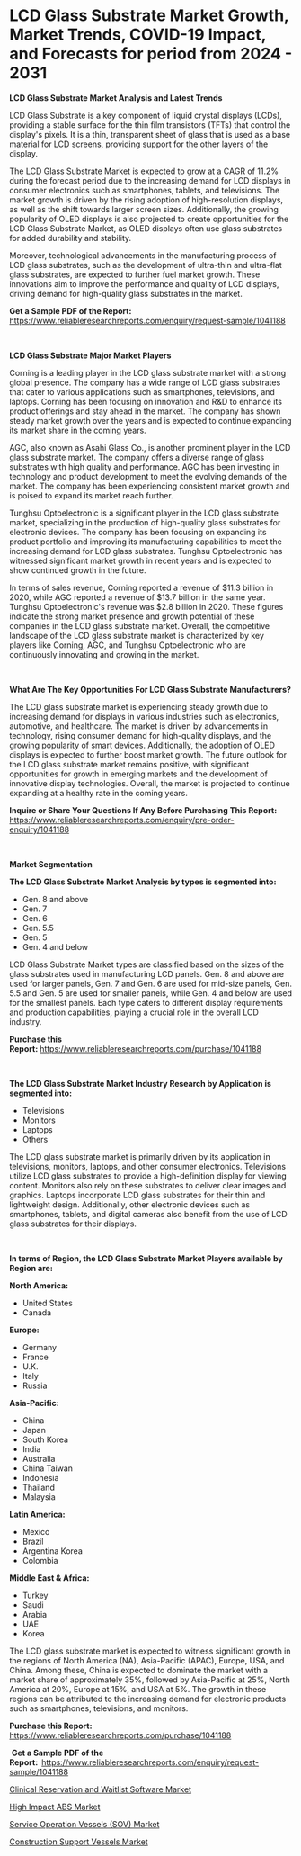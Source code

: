 <p><h1>LCD Glass Substrate Market Growth, Market Trends, COVID-19 Impact, and Forecasts for period from 2024 - 2031</h1></p><p><strong>LCD Glass Substrate Market Analysis and Latest Trends</strong></p>
<p><p>LCD Glass Substrate is a key component of liquid crystal displays (LCDs), providing a stable surface for the thin film transistors (TFTs) that control the display's pixels. It is a thin, transparent sheet of glass that is used as a base material for LCD screens, providing support for the other layers of the display. </p><p>The LCD Glass Substrate Market is expected to grow at a CAGR of 11.2% during the forecast period due to the increasing demand for LCD displays in consumer electronics such as smartphones, tablets, and televisions. The market growth is driven by the rising adoption of high-resolution displays, as well as the shift towards larger screen sizes. Additionally, the growing popularity of OLED displays is also projected to create opportunities for the LCD Glass Substrate Market, as OLED displays often use glass substrates for added durability and stability.</p><p>Moreover, technological advancements in the manufacturing process of LCD glass substrates, such as the development of ultra-thin and ultra-flat glass substrates, are expected to further fuel market growth. These innovations aim to improve the performance and quality of LCD displays, driving demand for high-quality glass substrates in the market.</p></p>
<p><strong>Get a Sample PDF of the Report:&nbsp;</strong> <a href="https://www.reliableresearchreports.com/enquiry/request-sample/1041188">https://www.reliableresearchreports.com/enquiry/request-sample/1041188</a></p>
<p>&nbsp;</p>
<p><strong>LCD Glass Substrate Major Market Players</strong></p>
<p><p>Corning is a leading player in the LCD glass substrate market with a strong global presence. The company has a wide range of LCD glass substrates that cater to various applications such as smartphones, televisions, and laptops. Corning has been focusing on innovation and R&D to enhance its product offerings and stay ahead in the market. The company has shown steady market growth over the years and is expected to continue expanding its market share in the coming years.</p><p>AGC, also known as Asahi Glass Co., is another prominent player in the LCD glass substrate market. The company offers a diverse range of glass substrates with high quality and performance. AGC has been investing in technology and product development to meet the evolving demands of the market. The company has been experiencing consistent market growth and is poised to expand its market reach further.</p><p>Tunghsu Optoelectronic is a significant player in the LCD glass substrate market, specializing in the production of high-quality glass substrates for electronic devices. The company has been focusing on expanding its product portfolio and improving its manufacturing capabilities to meet the increasing demand for LCD glass substrates. Tunghsu Optoelectronic has witnessed significant market growth in recent years and is expected to show continued growth in the future.</p><p>In terms of sales revenue, Corning reported a revenue of $11.3 billion in 2020, while AGC reported a revenue of $13.7 billion in the same year. Tunghsu Optoelectronic's revenue was $2.8 billion in 2020. These figures indicate the strong market presence and growth potential of these companies in the LCD glass substrate market. Overall, the competitive landscape of the LCD glass substrate market is characterized by key players like Corning, AGC, and Tunghsu Optoelectronic who are continuously innovating and growing in the market.</p></p>
<p>&nbsp;</p>
<p><strong>What Are The Key Opportunities For LCD Glass Substrate Manufacturers?</strong></p>
<p><p>The LCD glass substrate market is experiencing steady growth due to increasing demand for displays in various industries such as electronics, automotive, and healthcare. The market is driven by advancements in technology, rising consumer demand for high-quality displays, and the growing popularity of smart devices. Additionally, the adoption of OLED displays is expected to further boost market growth. The future outlook for the LCD glass substrate market remains positive, with significant opportunities for growth in emerging markets and the development of innovative display technologies. Overall, the market is projected to continue expanding at a healthy rate in the coming years.</p></p>
<p><strong>Inquire or Share Your Questions If Any Before Purchasing This Report:</strong> <a href="https://www.reliableresearchreports.com/enquiry/pre-order-enquiry/1041188">https://www.reliableresearchreports.com/enquiry/pre-order-enquiry/1041188</a></p>
<p>&nbsp;</p>
<p><strong>Market Segmentation</strong></p>
<p><strong>The LCD Glass Substrate Market Analysis by types is segmented into:</strong></p>
<p><ul><li>Gen. 8 and above</li><li>Gen. 7</li><li>Gen. 6</li><li>Gen. 5.5</li><li>Gen. 5</li><li>Gen. 4 and below</li></ul></p>
<p><p>LCD Glass Substrate Market types are classified based on the sizes of the glass substrates used in manufacturing LCD panels. Gen. 8 and above are used for larger panels, Gen. 7 and Gen. 6 are used for mid-size panels, Gen. 5.5 and Gen. 5 are used for smaller panels, while Gen. 4 and below are used for the smallest panels. Each type caters to different display requirements and production capabilities, playing a crucial role in the overall LCD industry.</p></p>
<p><strong>Purchase this Report:&nbsp;</strong><a href="https://www.reliableresearchreports.com/purchase/1041188">https://www.reliableresearchreports.com/purchase/1041188</a></p>
<p>&nbsp;</p>
<p><strong>The LCD Glass Substrate Market Industry Research by Application is segmented into:</strong></p>
<p><ul><li>Televisions</li><li>Monitors</li><li>Laptops</li><li>Others</li></ul></p>
<p><p>The LCD glass substrate market is primarily driven by its application in televisions, monitors, laptops, and other consumer electronics. Televisions utilize LCD glass substrates to provide a high-definition display for viewing content. Monitors also rely on these substrates to deliver clear images and graphics. Laptops incorporate LCD glass substrates for their thin and lightweight design. Additionally, other electronic devices such as smartphones, tablets, and digital cameras also benefit from the use of LCD glass substrates for their displays.</p></p>
<p>&nbsp;</p>
<p><strong>In terms of Region, the LCD Glass Substrate Market Players available by Region are:</strong></p>
<p>
    <p> <strong> North America: </strong>
        <ul>
            <li>United States</li>
            <li>Canada</li>
        </ul>
        </p> 
    <p> <strong> Europe: </strong>
        <ul>
            <li>Germany</li>
            <li>France</li>
            <li>U.K.</li>
            <li>Italy</li>
            <li>Russia</li>
        </ul>
        </p> 
    <p> <strong> Asia-Pacific: </strong>
        <ul>
            <li>China</li>
            <li>Japan</li>
            <li>South Korea</li>
            <li>India</li>
            <li>Australia</li>
            <li>China Taiwan</li>
            <li>Indonesia</li>
            <li>Thailand</li>
            <li>Malaysia</li>
        </ul>
        </p> 
    <p> <strong> Latin America: </strong>
        <ul>
            <li>Mexico</li>
            <li>Brazil</li>
            <li>Argentina Korea</li>
            <li>Colombia</li>
        </ul>
        </p> 
    <p> <strong> Middle East & Africa: </strong>
        <ul>
            <li>Turkey</li>
            <li>Saudi</li>
            <li>Arabia</li>
            <li>UAE</li>
            <li>Korea</li>
        </ul>
    </p>
    </p>
<p><p>The LCD glass substrate market is expected to witness significant growth in the regions of North America (NA), Asia-Pacific (APAC), Europe, USA, and China. Among these, China is expected to dominate the market with a market share of approximately 35%, followed by Asia-Pacific at 25%, North America at 20%, Europe at 15%, and USA at 5%. The growth in these regions can be attributed to the increasing demand for electronic products such as smartphones, televisions, and monitors.</p></p>
<p><strong>Purchase this Report: </strong><a href="https://www.reliableresearchreports.com/purchase/1041188">https://www.reliableresearchreports.com/purchase/1041188</a></p>
<p>&nbsp;<strong>Get a Sample PDF of the Report:&nbsp;&nbsp;</strong><a href="https://www.reliableresearchreports.com/enquiry/request-sample/1041188">https://www.reliableresearchreports.com/enquiry/request-sample/1041188</a></p>
<p><strong></strong></p>
<p><p><a href="https://zircon-bluebell-299.notion.site/Clinical-Reservation-and-Waitlist-Software-Market-Dynamics-2024-2031-Also-about-Its-Market-Trends--b846437608824a148fa9114c651e54df">Clinical Reservation and Waitlist Software Market</a></p><p><a href="https://view.publitas.com/reportprime-1/high-impact-abs-market-insights-market-players-and-forecast-till-2030/">High Impact ABS Market</a></p><p><a href="https://view.publitas.com/reportprime-1/service-operation-vessels-sov-market-analysis-and-market-size-global-industry-overview-market-segmentation-and-forecast-2023-to-2030/">Service Operation Vessels (SOV) Market</a></p><p><a href="https://view.publitas.com/reportprime-1/construction-support-vessels-market-size-global-industry-overview-market-segmentation-and-forecast-2023-to-2030/">Construction Support Vessels Market</a></p></p>